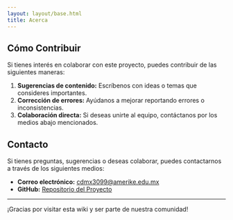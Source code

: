 ```yaml
---
layout: layout/base.html
title: Acerca
---
```


## Cómo Contribuir

Si tienes interés en colaborar con este proyecto, puedes contribuir de las siguientes maneras:

1. **Sugerencias de contenido:** Escríbenos con ideas o temas que consideres importantes.
2. **Corrección de errores:** Ayúdanos a mejorar reportando errores o inconsistencias.
3. **Colaboración directa:** Si deseas unirte al equipo, contáctanos por los medios abajo mencionados.

## Contacto

Si tienes preguntas, sugerencias o deseas colaborar, puedes contactarnos a través de los siguientes medios:

- **Correo electrónico:** [cdmx3099@amerike.edu.mx](mailto:cdmx3099@amerike.edu.mx)
- **GitHub:** [Repositorio del Proyecto](https://github.com/kar64623/proyecto-final)

---

¡Gracias por visitar esta wiki y ser parte de nuestra comunidad!

